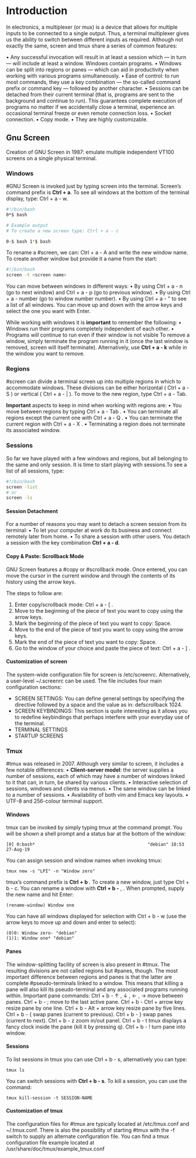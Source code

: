 # Introduction

In electronics, a multiplexer (or mux) is a device that allows for multiple inputs to be connected to a single output. Thus, a terminal multiplexer gives us the ability to switch between different inputs as required. Although not exactly the same, screen and tmux share a series of common features:

• Any successful invocation will result in at least a session which — in turn — will include at least a window. Windows contain programs.
• Windows can be split into regions or panes — which can aid in productivity when working with various programs simultaneously.
• Ease of control: to run most commands, they use a key combination — the so-called command
prefix or command key — followed by another character.
• Sessions can be detached from their current terminal (that is, programs are sent to the
background and continue to run). This guarantees complete execution of programs no matter if
we accidentally close a terminal, experience an occasional terminal freeze or even remote
connection loss.
• Socket connection.
• Copy mode.
• They are highly customizable.

## Gnu Screen

Creation of GNU Screen in 1987: emulate multiple independent VT100 screens on a single physical terminal.

### Windows

#GNU Screen is invoked just by typing screen into the terminal. Screen’s command prefix is **Ctrl + a**.
To see all windows at the bottom of the terminal display, type: Ctrl + a - w.

```bash
#!/bin/bash
0*$ bash

# Example output
# To create a new screen type: Ctrl + a - c

0-$ bash 1*$ bash
```

To rename a #screen, we can: Ctrl + a - A and write the new window name.
To create another window but provide it a name from the start:

```bash
#!/bin/bash
screen -t <screen name>
```

You can move between windows in different ways:
• By using Ctrl + a - n (go to next window) and Ctrl + a - p (go to previous window).
• By using Ctrl + a - number (go to window number number).
• By using Ctrl + a - " to see a list of all windows. You can move up and down with the arrow keys and select the one you want with Enter. 

While working with windows it is **important** to remember the following:
• Windows run their programs completely independent of each other.
• Programs will continue to run even if their window is not visible
To remove a window, simply terminate the program running in it (once the last window is
removed, screen will itself terminate). Alternatively, use **Ctrl + a - k** while in the window you want to remove.

### Regions
#screen can divide a terminal screen up into multiple regions in which to accommodate windows.
These divisions can be either horizontal ( Ctrl + a - S ) or vertical ( Ctrl + a - | ).
To move to the new region, type Ctrl + a - Tab. 

**Important** aspects to keep in mind when working with regions are:
• You move between regions by typing Ctrl + a - Tab .
• You can terminate all regions except the current one with Ctrl + a - Q .
• You can terminate the current region with Ctrl + a - X .
• Terminating a region does not terminate its associated window.

### Sessions
So far we have played with a few windows and regions, but all belonging to the same and only session. It is time to start playing with sessions.To see a list of all sessions, type: 
```bash
#!/bin/bash
screen -list 
# or 
screen -ls
```

#### Session Detachment
For a number of reasons you may want to detach a screen session from its terminal:
• To let your computer at work do its business and connect remotely later from home.
• To share a session with other users.
You detach a session with the key combination **Ctrl + a - d**.

#### Copy & Paste: Scrollback Mode
GNU Screen features a #copy or #scrollback mode. Once entered, you can move the cursor in the current window and through the contents of its history using the arrow keys.

The steps to follow are:
1. Enter copy/scrollback mode: Ctrl + a - [ .
2. Move to the beginning of the piece of text you want to copy using the arrow keys.
3. Mark the beginning of the piece of text you want to copy: Space.
4. Move to the end of the piece of text you want to copy using the arrow keys.
5. Mark the end of the piece of text you want to copy: Space.
6. Go to the window of your choice and paste the piece of text: Ctrl + a - ] .
#### Customization of screen
The system-wide configuration file for screen is /etc/screenrc. Alternatively, a user-level
~/.screenrc can be used. The file includes four main configuration sections:
- SCREEN SETTINGS: You can define general settings by specifying the directive followed by a space and the value as in: defscrollback 1024.
- SCREEN KEYBINDINGS: This section is quite interesting as it allows you to redefine keybindings that perhaps interfere with your everyday use of the terminal.
- TERMINAL SETTINGS
- STARTUP SCREENS

### Tmux
#tmux was released in 2007. Although very similar to screen, it includes a few notable differences:
• **Client-server model**: the server supplies a number of sessions, each of which may have a
number of windows linked to it that can, in turn, be shared by various clients.
• Interactive selection of sessions, windows and clients via menus.
• The same window can be linked to a number of sessions.
• Availability of both vim and Emacs key layouts.
• UTF-8 and 256-colour terminal support.

#### Windows
tmux can be invoked by simply typing tmux at the command prompt. You will be shown a shell prompt and a status bar at the bottom of the window:
```
[0] 0:bash*                                           "debian" 18:53 27-Aug-19
```
You can assign session and window names when invoking tmux: 
```
tmux new -s "LPI" -n "Window zero"
```

tmux’s command prefix is **Ctrl + b** . To create a new window, just type Ctrl + b - c.
You can rename a window with **Ctrl + b -** , . When prompted, supply the new name and
hit Enter:
```
(rename-window) Window one
```
You can have all windows displayed for selection with Ctrl + b - w (use the arrow keys to move up and down and enter to select):
```
(0)0: Window zero- "debian"
(1)1: Window one* "debian"
```

#### Panes
The window-splitting facility of screen is also present in #tmux. The resulting divisions are not called regions but #panes, though. The most important difference between regions and panes is that the latter are complete #pseudo-terminals linked to a window. This means that killing a pane will also kill its pseudo-terminal and any associated programs running within.
Important pane commands:
Ctrl + b - ↑ , ↓ , ← , → move between panes.
Ctrl + b - ; move to the last active pane.
Ctrl + b - Ctrl + arrow key resize pane by one line.
Ctrl + b - Alt + arrow key resize pane by five lines.
Ctrl + b - { swap panes (current to previous).
Ctrl + b - } swap panes (current to next).
Ctrl + b - z zoom in/out panel.
Ctrl + b - t tmux displays a fancy clock inside the pane (kill it by pressing q).
Ctrl + b - ! turn pane into window.

#### Sessions
To list sessions in tmux you can use Ctrl + b - s, alternatively you can type: 
```
tmux ls
```

You can switch sessions with **Ctrl + b - s**. To kill a session, you can use the command: 
```
tmux kill-session -t SESSION-NAME
```

#### Customization of tmux
The configuration files for #tmux are typically located at /etc/tmux.conf and ~/.tmux.conf.
There is also the possibility of starting #tmux with the -f switch to supply an alternate configuration file. You can find a tmux configuration file example located at /usr/share/doc/tmux/example_tmux.conf